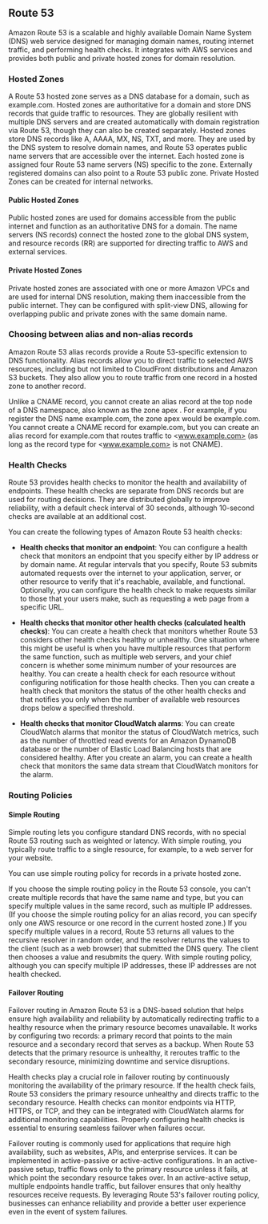 ## Route 53

Amazon Route 53 is a scalable and highly available Domain Name System (DNS) web service designed for managing domain names, routing internet traffic, and performing health checks. It integrates with AWS services and provides both public and private hosted zones for domain resolution.

### Hosted Zones

A Route 53 hosted zone serves as a DNS database for a domain, such as example.com. Hosted zones are authoritative for a domain and store DNS records that guide traffic to resources. They are globally resilient with multiple DNS servers and are created automatically with domain registration via Route 53, though they can also be created separately. Hosted zones store DNS records like A, AAAA, MX, NS, TXT, and more. They are used by the DNS system to resolve domain names, and Route 53 operates public name servers that are accessible over the internet. Each hosted zone is assigned four Route 53 name servers (NS) specific to the zone. Externally registered domains can also point to a Route 53 public zone. Private Hosted Zones can be created for internal networks.

#### Public Hosted Zones

Public hosted zones are used for domains accessible from the public internet and function as an authoritative DNS for a domain. The name servers (NS records) connect the hosted zone to the global DNS system, and resource records (RR) are supported for directing traffic to AWS and external services.

#### Private Hosted Zones

Private hosted zones are associated with one or more Amazon VPCs and are used for internal DNS resolution, making them inaccessible from the public internet. They can be configured with split-view DNS, allowing for overlapping public and private zones with the same domain name.

### Choosing between alias and non-alias records

Amazon Route 53 alias records provide a Route 53-specific extension to DNS functionality. Alias ​​records allow you to direct traffic to selected AWS resources, including but not limited to CloudFront distributions and Amazon S3 buckets. They also allow you to route traffic from one record in a hosted zone to another record.

Unlike a CNAME record, you cannot create an alias record at the top node of a DNS namespace, also known as the zone apex . For example, if you register the DNS name example.com, the zone apex would be example.com. You cannot create a CNAME record for example.com, but you can create an alias record for example.com that routes traffic to <www.example.com> (as long as the record type for <www.example.com> is not CNAME).

### Health Checks

Route 53 provides health checks to monitor the health and availability of endpoints. These health checks are separate from DNS records but are used for routing decisions. They are distributed globally to improve reliability, with a default check interval of 30 seconds, although 10-second checks are available at an additional cost.

You can create the following types of Amazon Route 53 health checks:

- **Health checks that monitor an endpoint**: You can configure a health check that monitors an endpoint that you specify either by IP address or by domain name. At regular intervals that you specify, Route 53 submits automated requests over the internet to your application, server, or other resource to verify that it's reachable, available, and functional. Optionally, you can configure the health check to make requests similar to those that your users make, such as requesting a web page from a specific URL.

- **Health checks that monitor other health checks (calculated health checks)**: You can create a health check that monitors whether Route 53 considers other health checks healthy or unhealthy. One situation where this might be useful is when you have multiple resources that perform the same function, such as multiple web servers, and your chief concern is whether some minimum number of your resources are healthy. You can create a health check for each resource without configuring notification for those health checks. Then you can create a health check that monitors the status of the other health checks and that notifies you only when the number of available web resources drops below a specified threshold.

- **Health checks that monitor CloudWatch alarms**: You can create CloudWatch alarms that monitor the status of CloudWatch metrics, such as the number of throttled read events for an Amazon DynamoDB database or the number of Elastic Load Balancing hosts that are considered healthy. After you create an alarm, you can create a health check that monitors the same data stream that CloudWatch monitors for the alarm.

### Routing Policies

#### Simple Routing

Simple routing lets you configure standard DNS records, with no special Route 53 routing such as weighted or latency. With simple routing, you typically route traffic to a single resource, for example, to a web server for your website.

You can use simple routing policy for records in a private hosted zone.

If you choose the simple routing policy in the Route 53 console, you can't create multiple records that have the same name and type, but you can specify multiple values in the same record, such as multiple IP addresses. (If you choose the simple routing policy for an alias record, you can specify only one AWS resource or one record in the current hosted zone.) If you specify multiple values in a record, Route 53 returns all values to the recursive resolver in random order, and the resolver returns the values to the client (such as a web browser) that submitted the DNS query. The client then chooses a value and resubmits the query. With simple routing policy, although you can specify multiple IP addresses, these IP addresses are not health checked.

#### Failover Routing

Failover routing in Amazon Route 53 is a DNS-based solution that helps ensure high availability and reliability by automatically redirecting traffic to a healthy resource when the primary resource becomes unavailable. It works by configuring two records: a primary record that points to the main resource and a secondary record that serves as a backup. When Route 53 detects that the primary resource is unhealthy, it reroutes traffic to the secondary resource, minimizing downtime and service disruptions.

Health checks play a crucial role in failover routing by continuously monitoring the availability of the primary resource. If the health check fails, Route 53 considers the primary resource unhealthy and directs traffic to the secondary resource. Health checks can monitor endpoints via HTTP, HTTPS, or TCP, and they can be integrated with CloudWatch alarms for additional monitoring capabilities. Properly configuring health checks is essential to ensuring seamless failover when failures occur.

Failover routing is commonly used for applications that require high availability, such as websites, APIs, and enterprise services. It can be implemented in active-passive or active-active configurations. In an active-passive setup, traffic flows only to the primary resource unless it fails, at which point the secondary resource takes over. In an active-active setup, multiple endpoints handle traffic, but failover ensures that only healthy resources receive requests. By leveraging Route 53's failover routing policy, businesses can enhance reliability and provide a better user experience even in the event of system failures.
